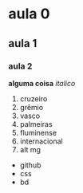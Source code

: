 # aula 0
## aula 1
### aula 2
**alguma coisa** 
_italico_
1. cruzeiro
2. grêmio
3. vasco
4. palmeiras
5. fluminense
6. internacional
7. alt mg
- github 
- css
- bd
